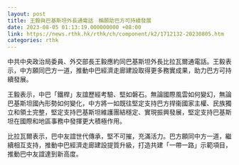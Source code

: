 ```yaml
---
layout: post
title: 王毅與巴基斯坦外長通電話　稱願助巴方可持續發展
date: 2023-08-05 01:13:19.000000000 +08:00
link: https://news.rthk.hk/rthk/ch/component/k2/1712132-20230805.htm
categories: rthk
---
```


中共中央政治局委員、外交部長王毅應約同巴基斯坦外長比拉瓦爾通電話。王毅表示，中方願同巴方一道，推動中巴經濟走廊建設取得更多務實成果，助力巴方可持續發展。

王毅表示，中巴「鐵桿」友誼歷經考驗、堅如磐石。無論國際風雲如何變幻，無論巴基斯坦國內形勢如何變化，中方將一如既往堅定支持巴方捍衞國家主權、民族獨立和領土完整，堅定支持巴基斯坦維護團結穩定、實現振興發展，堅定支持巴基斯坦在國際和地區事務中發揮更大積極作用。

比拉瓦爾表示，巴中友誼世代傳承，堅不可摧，充滿活力。巴方願同中方一道，繼續相互支持，推動中巴經濟走廊建設提質升級，打造共建「一帶一路」示範項目，推動巴中友誼達到新高度。
